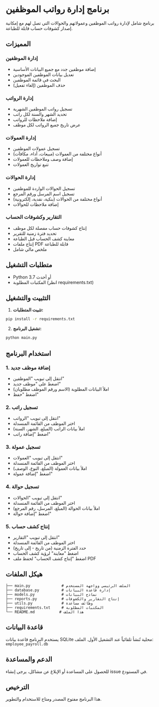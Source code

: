 # برنامج إدارة رواتب الموظفين

برنامج شامل لإدارة رواتب الموظفين وعمولاتهم والحوالات التي تصل لهم مع إمكانية إصدار كشوفات حساب قابلة للطباعة.

## المميزات

### إدارة الموظفين
- إضافة موظفين جدد مع جميع البيانات الأساسية
- تعديل بيانات الموظفين الموجودين
- البحث في قائمة الموظفين
- حذف الموظفين (إلغاء تفعيل)

### إدارة الرواتب
- تسجيل رواتب الموظفين الشهرية
- تحديد الشهر والسنة لكل راتب
- إضافة ملاحظات للرواتب
- عرض تاريخ جميع الرواتب لكل موظف

### إدارة العمولات
- تسجيل عمولات الموظفين
- أنواع مختلفة من العمولات (مبيعات، أداء، مكافآت)
- إضافة وصف وملاحظات للعمولات
- تتبع تواريخ العمولات

### إدارة الحوالات
- تسجيل الحوالات الواردة للموظفين
- تسجيل اسم المرسل ورقم المرجع
- أنواع مختلفة من الحوالات (بنكية، نقدية، إلكترونية)
- إضافة ملاحظات للحوالات

### التقارير وكشوفات الحساب
- إنتاج كشوفات حساب مفصلة لكل موظف
- تحديد فترة زمنية للتقرير
- معاينة كشف الحساب قبل الطباعة
- إنتاج ملفات PDF قابلة للطباعة
- ملخص مالي شامل

## متطلبات التشغيل

- Python 3.7 أو أحدث
- المكتبات المطلوبة (انظر requirements.txt)

## التثبيت والتشغيل

1. **تثبيت المتطلبات:**
```bash
pip install -r requirements.txt
```

2. **تشغيل البرنامج:**
```bash
python main.py
```

## استخدام البرنامج

### 1. إضافة موظف جديد
- انتقل إلى تبويب "الموظفين"
- اضغط على "موظف جديد"
- املأ البيانات المطلوبة (الاسم ورقم الموظف مطلوبان)
- اضغط "حفظ"

### 2. تسجيل راتب
- انتقل إلى تبويب "الرواتب"
- اختر الموظف من القائمة المنسدلة
- املأ بيانات الراتب (المبلغ، الشهر، السنة)
- اضغط "إضافة راتب"

### 3. تسجيل عمولة
- انتقل إلى تبويب "العمولات"
- اختر الموظف من القائمة المنسدلة
- املأ بيانات العمولة (المبلغ، النوع، الوصف)
- اضغط "إضافة عمولة"

### 4. تسجيل حوالة
- انتقل إلى تبويب "الحوالات"
- اختر الموظف من القائمة المنسدلة
- املأ بيانات الحوالة (المبلغ، المرسل، رقم المرجع)
- اضغط "إضافة حوالة"

### 5. إنتاج كشف حساب
- انتقل إلى تبويب "التقارير"
- اختر الموظف من القائمة المنسدلة
- حدد الفترة الزمنية (من تاريخ - إلى تاريخ)
- اضغط "معاينة" لرؤية كشف الحساب
- اضغط "إنتاج كشف الحساب" لحفظ ملف PDF

## هيكل الملفات

```
├── main.py              # الملف الرئيسي وواجهة المستخدم
├── database.py          # إدارة قاعدة البيانات
├── models.py            # نماذج البيانات
├── reports.py           # إنتاج التقارير والكشوفات
├── utils.py             # وظائف مساعدة
├── requirements.txt     # المكتبات المطلوبة
└── README.md           # هذا الملف
```

## قاعدة البيانات

يستخدم البرنامج قاعدة بيانات SQLite محلية تُنشأ تلقائياً عند التشغيل الأول. الملف: `employee_payroll.db`

## الدعم والمساعدة

للحصول على المساعدة أو الإبلاغ عن مشاكل، يرجى إنشاء issue في المستودع.

## الترخيص

هذا البرنامج مفتوح المصدر ومتاح للاستخدام والتطوير.